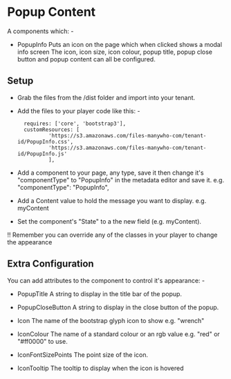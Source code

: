 # Popup Content

A components which: -

- PopupInfo          Puts an icon on the page which when clicked shows a modal info screen
The icon, icon size, icon colour, popup title, popup close button and popup content can all be configured.


## Setup

- Grab the files from the /dist folder and import into your tenant.

- Add the files to your player code like this: -

        requires: ['core', 'bootstrap3'],
        customResources: [
                'https://s3.amazonaws.com/files-manywho-com/tenant-id/PopupInfo.css',
                'https://s3.amazonaws.com/files-manywho-com/tenant-id/PopupInfo.js'
                ],


- Add a component to your page, any type, save it then change it's "componentType" to "PopupInfo" in the metadata editor and save it.
e.g. 
            "componentType": "PopupInfo",


- Add a Content value to hold the message you want to display. e.g. myContent

- Set the component's "State" to a the new field (e.g. myContent). 

!! Remember you can override any of the classes in your player to change the appearance


## Extra Configuration

You can add attributes to the component to control it's appearance: -

- PopupTitle                    A string to display in the title bar of the popup.
- PopupCloseButton              A string to display in the close button of the popup.

- Icon                          The name of the bootstrap glyph icon to show e.g. "wrench"
- IconColour                    The name of a standard colour or an rgb value e.g. "red" or "#ff0000" to use.
- IconFontSizePoints            The point size of the icon.
- IconTooltip                   The tooltip to display when the icon is hovered

